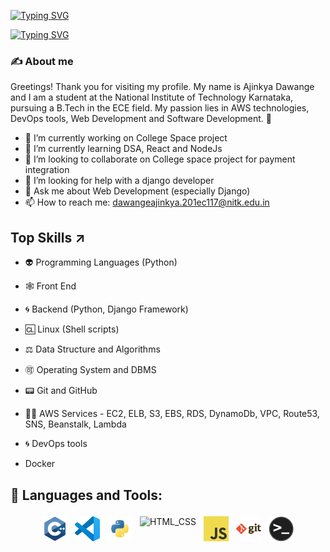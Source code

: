 [![Typing SVG](https://readme-typing-svg.demolab.com?font=Fira+Code&pause=1000&random=false&width=435&lines=Hey+there%2C+This+is+Ajinkya+%F0%9F%91%8B)](https://git.io/typing-svg)

[![Typing SVG](https://readme-typing-svg.demolab.com?font=Fira+Code&weight=700&size=23&pause=1000&color=FF7100&center=true&repeat=false&random=false&width=435&lines=Hey+there%2C+This+is+Ajinkya+%F0%9F%91%8B)](https://git.io/typing-svg)

### ✍️ About me
Greetings! Thank you for visiting my profile.
My name is Ajinkya Dawange and I am a student at the National Institute of Technology Karnataka, pursuing a B.Tech in the ECE field.
My passion lies in AWS technologies, DevOps tools, Web Development and Software Development. 💎

<!--
**ajinkyadawange31045/ajinkyadawange31045** is a ✨ _special_ ✨ repository because its `README.md` (this file) appears on your GitHub profile.

Here are some ideas to get you started:

- 🔭 I’m currently working on ...
- 🌱 I’m currently learning ...
- 👯 I’m looking to collaborate on ...
- 🤔 I’m looking for help with ...
- 💬 Ask me about ...
- 📫 How to reach me: ...
- 😄 Pronouns: ...
- ⚡ Fun fact: ...
-->


- 🔭 I’m currently working on College Space project
- 🌱 I’m currently learning DSA, React and NodeJs
- 👯 I’m looking to collaborate on College space project for payment integration 
- 🤔 I’m looking for help with a django developer
- 💬 Ask me about Web Development (especially Django)
- 📫 How to reach me: dawangeajinkya.201ec117@nitk.edu.in

## Top Skills ↗️
- 👽 Programming Languages (Python)

- 🕸️ Front End 

- 🌀 Backend (Python, Django Framework)

- 🆑 Linux (Shell scripts)

- ⚖️ Data Structure and Algorithms

- 🉑 Operating System and DBMS

- 📟 Git and GitHub

- 👨‍💻 AWS Services - EC2, ELB, S3, EBS, RDS, DynamoDb, VPC, Route53, SNS, Beanstalk, Lambda

- 🌀 DevOps tools

- Docker

## :dart: Languages and Tools:
<p align="center">
  
<img src="https://raw.githubusercontent.com/github/explore/80688e429a7d4ef2fca1e82350fe8e3517d3494d/topics/cpp/cpp.png" alt="C++" height="40" style="vertical-align:top; margin:4px">
 
 <img src="https://raw.githubusercontent.com/github/explore/80688e429a7d4ef2fca1e82350fe8e3517d3494d/topics/visual-studio-code/visual-studio-code.png" alt="VS Code" height="40" style="vertical-align:top; margin:4px">
 
 <img src="https://raw.githubusercontent.com/github/explore/80688e429a7d4ef2fca1e82350fe8e3517d3494d/topics/python/python.png" alt="Python" height="40" style="vertical-align:top; margin:4px">
 
<img src="https://upload.wikimedia.org/wikipedia/commons/thumb/1/10/CSS3_and_HTML5_logos_and_wordmarks.svg/791px-CSS3_and_HTML5_logos_and_wordmarks.svg.png" alt="HTML_CSS" height="40" style="vertical-align:top; margin:4px">
 
<img src="https://raw.githubusercontent.com/github/explore/80688e429a7d4ef2fca1e82350fe8e3517d3494d/topics/javascript/javascript.png" alt="Javascript" height="40" style="vertical-align:top; margin:4px">
 
<img src="https://raw.githubusercontent.com/github/explore/80688e429a7d4ef2fca1e82350fe8e3517d3494d/topics/git/git.png" alt="Git" height="40" style="vertical-align:top; margin:4px">
 
<img src="https://raw.githubusercontent.com/github/explore/80688e429a7d4ef2fca1e82350fe8e3517d3494d/topics/terminal/terminal.png" alt="Linux" height="40" style="vertical-align:top; margin:4px">

 
</p>

